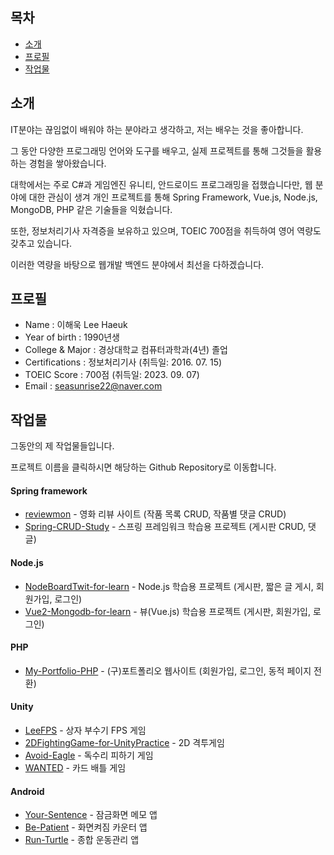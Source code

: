 ## 목차
- [소개](#소개)
- [프로필](#프로필)
- [작업물](#작업물)
## 소개
IT분야는 끊임없이 배워야 하는 분야라고 생각하고, 저는 배우는 것을 좋아합니다.

그 동안 다양한 프로그래밍 언어와 도구를 배우고, 실제 프로젝트를 통해 그것들을 활용하는 경험을 쌓아왔습니다.

대학에서는 주로 C#과 게임엔진 유니티, 안드로이드 프로그래밍을 접했습니다만, 웹 분야에 대한 관심이 생겨 개인 프로젝트를 통해 Spring Framework, Vue.js, Node.js, MongoDB, PHP 같은 기술들을 익혔습니다.

또한, 정보처리기사 자격증을 보유하고 있으며, TOEIC 700점을 취득하여 영어 역량도 갖추고 있습니다.

이러한 역량을 바탕으로 웹개발 백엔드 분야에서 최선을 다하겠습니다.
## 프로필
- Name : 이해욱 Lee Haeuk
- Year of birth : 1990년생
- College & Major : 경상대학교 컴퓨터과학과(4년) 졸업
- Certifications : 정보처리기사 (취득일: 2016. 07. 15)
- TOEIC Score : 700점 (취득일: 2023. 09. 07)
- Email : seasunrise22@naver.com
## 작업물
그동안의 제 작업물들입니다.

프로젝트 이름을 클릭하시면 해당하는 Github Repository로 이동합니다. 
#### Spring framework
* [reviewmon](https://github.com/seasunrise22/reviewmon) - 영화 리뷰 사이트 (작품 목록 CRUD, 작품별 댓글 CRUD)
* [Spring-CRUD-Study](https://github.com/seasunrise22/Spring-CRUD-Study/tree/master) - 스프링 프레임워크 학습용 프로젝트 (게시판 CRUD, 댓글)
#### Node.js
* [NodeBoardTwit-for-learn](https://github.com/seasunrise22/NodeBoardTwit-for-learn) - Node.js 학습용 프로젝트 (게시판, 짧은 글 게시, 회원가입, 로그인)
* [Vue2-Mongodb-for-learn](https://github.com/seasunrise22/Vue2-Mongodb-for-learn) - 뷰(Vue.js) 학습용 프로젝트 (게시판, 회원가입, 로그인)
#### PHP
* [My-Portfolio-PHP](https://github.com/seasunrise22/My-Portfolio-PHP) - (구)포트폴리오 웹사이트 (회원가입, 로그인, 동적 페이지 전환)
#### Unity
* [LeeFPS](https://github.com/seasunrise22/LeeFPS) - 상자 부수기 FPS 게임
* [2DFightingGame-for-UnityPractice](https://github.com/seasunrise22/2DFightingGame-for-UnityPractice) - 2D 격투게임
* [Avoid-Eagle](https://github.com/seasunrise22/Avoid-Eagle) - 독수리 피하기 게임
* [WANTED](https://github.com/seasunrise22/WANTED) - 카드 배틀 게임
#### Android
* [Your-Sentence](https://github.com/seasunrise22/Your-Sentence) - 잠금화면 메모 앱
* [Be-Patient](https://github.com/seasunrise22/Be-Patient) - 화면켜짐 카운터 앱
* [Run-Turtle](https://github.com/seasunrise22/android-RunTurtle) - 종합 운동관리 앱
